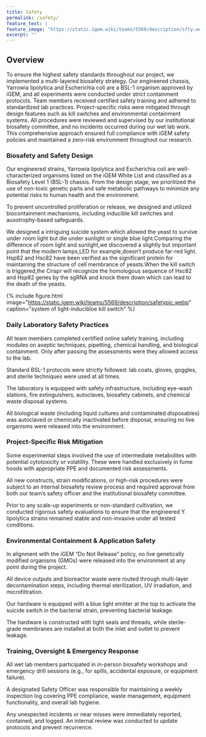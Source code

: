 ```yaml
---
title: Safety
permalink: /safety/
feature_text: |
feature_image: "https://static.igem.wiki/teams/5569/description/sfty.webp"
excerpt: ""
---
```


## Overview

To ensure the highest safety standards throughout our project, we implemented a multi-layered biosafety strategy. Our engineered chassis, Yarrowia lipolytica and Escherichia coli are a BSL-1 organism approved by iGEM, and all experiments were conducted under strict containment protocols. Team members received certified safety training and adhered to standardized lab practices. Project-specific risks were mitigated through design features such as kill switches and environmental containment systems. All procedures were reviewed and supervised by our institutional biosafety committee, and no incidents occurred during our wet lab work. This comprehensive approach ensured full compliance with iGEM safety policies and maintained a zero-risk environment throughout our research.

### Biosafety and Safety Design

Our engineered strains, Yarrowia lipolytica and Escherichia coli are well-characterized organisms listed on the iGEM White List and classified as a Biosafety Level 1 (BSL-1) chassis. From the design stage, we prioritized the use of non-toxic genetic parts and safe metabolic pathways to minimize any potential risks to human health and the environment.

To prevent uncontrolled proliferation or release, we designed and utilized biocontainment mechanisms, including inducible kill switches and auxotrophy-based safeguards.

We designed a intriguing suicide system which allowed the yeast to survive under room light but die under sunlight or single blue light.Comparing the difference of room light and sunlight,we discovered a slightly but important point that the modern lamps,LED for example,doesn’t produce far-red light. Hsp82 and Hsc82 have been verified as the significant protein for maintaining the structure of cell membrance of yeasts.When the kill switch is triggered,the Crispr will recognize the homologous sequence of Hsc82 and Hsp82 genes by the sgRNA and knock them down which can lead to the death of the yeasts.

{% include figure.html image="https://static.igem.wiki/teams/5569/description/safetypic.webp" caption="system of light-inducibloe kill switch" %}

### Daily Laboratory Safety Practices

All team members completed certified online safety training, including modules on aseptic techniques, pipetting, chemical handling, and biological containment. Only after passing the assessments were they allowed access to the lab.

Standard BSL-1 protocols were strictly followed: lab coats, gloves, goggles, and sterile techniques were used at all times.

The laboratory is equipped with safety infrastructure, including eye-wash stations, fire extinguishers, autoclaves, biosafety cabinets, and chemical waste disposal systems.

All biological waste (including liquid cultures and contaminated disposables) was autoclaved or chemically inactivated before disposal, ensuring no live organisms were released into the environment.

### Project-Specific Risk Mitigation

Some experimental steps involved the use of intermediate metabolites with potential cytotoxicity or volatility. These were handled exclusively in fume hoods with appropriate PPE and documented risk assessments.

All new constructs, strain modifications, or high-risk procedures were subject to an internal biosafety review process and required approval from both our team’s safety officer and the institutional biosafety committee.

Prior to any scale-up experiments or non-standard cultivation, we conducted rigorous safety evaluations to ensure that the engineered Y. lipolytica strains remained stable and non-invasive under all tested conditions.

### Environmental Containment & Application Safety

In alignment with the iGEM “Do Not Release” policy, no live genetically modified organisms (GMOs) were released into the environment at any point during the project.

All device outputs and bioreactor waste were routed through multi-layer decontamination steps, including thermal sterilization, UV irradiation, and microfiltration.

Our hardware is equipped with a blue light emitter at the top to activate the suicide switch in the bacterial strain, preventing bacterial leakage.

The hardware is constructed with tight seals and threads, while sterile-grade membranes are installed at both the inlet and outlet to prevent leakage.

### Training, Oversight & Emergency Response

All wet lab members participated in in-person biosafety workshops and emergency drill sessions (e.g., for spills, accidental exposure, or equipment failure).

A designated Safety Officer was responsible for maintaining a weekly inspection log covering PPE compliance, waste management, equipment functionality, and overall lab hygiene.

Any unexpected incidents or near misses were immediately reported, contained, and logged. An internal review was conducted to update protocols and prevent recurrence.



